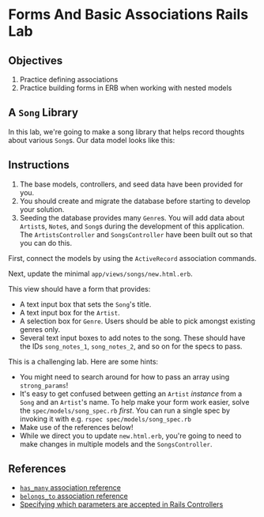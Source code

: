 # Forms And Basic Associations Rails Lab

## Objectives

1. Practice defining associations
2. Practice building forms in ERB when working with nested models

## A `Song` Library

In this lab, we're going to make a song library that helps record thoughts
about various `Song`s. Our data model looks like this:
<!-- 
- `Artist`
  - has a `name` attribute (`String`)
  - has many `Song`s
- `Song`
  - has a `title` attribute (`String`)
  - belongs to an `Artist`
  - belongs to a `Genre`
  - has many `Note`s
- `Genre`
  - has a `name` attribute (`String`)
  - has many `songs`
- `Note`
  - has `content` attribute (`String`)
  - belongs to a `Song` -->

## Instructions

1. The base models, controllers, and seed data have been provided for you.
2. You should create and migrate the database before starting to develop your
   solution.
3. Seeding the database provides many `Genre`s. You will add data about
   `Artist`s, `Note`s, and `Song`s during the development of this application.
   The `ArtistsController` and `SongsController` have been built out so that you
   can do this.

First, connect the models by using the `ActiveRecord` association commands.

Next, update the minimal `app/views/songs/new.html.erb`.

This view should have a form that provides:

- A text input box that sets the `Song`'s title.
- A text input box for the `Artist`.
- A selection box for `Genre`. Users should be able to pick amongst existing genres only.
- Several text input boxes to add notes to the song. These should have the IDs
  `song_notes_1`, `song_notes_2`, and so on for the specs to pass.

This is a challenging lab. Here are some hints:

- You might need to search around for how to pass an array using `strong_params`!
- It's easy to get confused between getting an `Artist` _instance_ from a
  `Song` and an `Artist`'s name. To help make your form work easier, solve the
  `spec/models/song_spec.rb` _first_. You can run a single spec by invoking it
  with e.g. `rspec spec/models/song_spec.rb`
- Make use of the references below!
- While we direct you to update `new.html.erb`, you're going to need to make
  changes in multiple models and the `SongsController`.

## References

* [`has_many` association reference](https://guides.rubyonrails.org/association_basics.html#has-many-association-reference)
* [`belongs_to` association reference](https://guides.rubyonrails.org/association_basics.html#belongs-to-association-reference)
* [Specifying which parameters are accepted in Rails Controllers](https://apidock.com/rails/ActionController/Parameters/permit)

